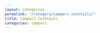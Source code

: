 ```yaml
---
layout: categories
permalink: "/category/campari_cocktails/"
title: Campari Cocktails
categories: campari
---
```

